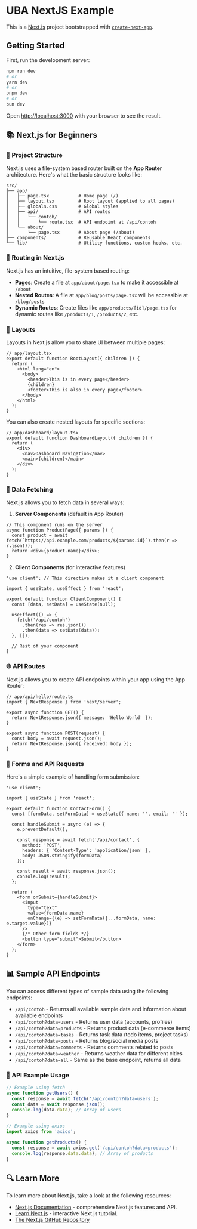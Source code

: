 # UBA NextJS Example

This is a [Next.js](https://nextjs.org) project bootstrapped with [`create-next-app`](https://nextjs.org/docs/app/api-reference/cli/create-next-app).

## Getting Started

First, run the development server:

```bash
npm run dev
# or
yarn dev
# or
pnpm dev
# or
bun dev
```

Open [http://localhost:3000](http://localhost:3000) with your browser to see the result.

## 📚 Next.js for Beginners

### 📂 Project Structure

Next.js uses a file-system based router built on the **App Router** architecture. Here's what the basic structure looks like:

```
src/
├── app/
│   ├── page.tsx           # Home page (/)
│   ├── layout.tsx         # Root layout (applied to all pages)
│   ├── globals.css        # Global styles
│   ├── api/               # API routes
│   │   └── contoh/
│   │       └── route.tsx  # API endpoint at /api/contoh
│   └── about/
│       └── page.tsx       # About page (/about)
├── components/            # Reusable React components
└── lib/                   # Utility functions, custom hooks, etc.
```

### 🚦 Routing in Next.js

Next.js has an intuitive, file-system based routing:

- **Pages**: Create a file at `app/about/page.tsx` to make it accessible at `/about`
- **Nested Routes**: A file at `app/blog/posts/page.tsx` will be accessible at `/blog/posts`
- **Dynamic Routes**: Create files like `app/products/[id]/page.tsx` for dynamic routes like `/products/1`, `/products/2`, etc.

### 📑 Layouts

Layouts in Next.js allow you to share UI between multiple pages:

```tsx
// app/layout.tsx
export default function RootLayout({ children }) {
  return (
    <html lang="en">
      <body>
        <header>This is in every page</header>
        {children}
        <footer>This is also in every page</footer>
      </body>
    </html>
  );
}
```

You can also create nested layouts for specific sections:

```tsx
// app/dashboard/layout.tsx
export default function DashboardLayout({ children }) {
  return (
    <div>
      <nav>Dashboard Navigation</nav>
      <main>{children}</main>
    </div>
  );
}
```

### 🔄 Data Fetching

Next.js allows you to fetch data in several ways:

1. **Server Components** (default in App Router)
```tsx
// This component runs on the server
async function ProductPage({ params }) {
  const product = await fetch(`https://api.example.com/products/${params.id}`).then(r => r.json());
  return <div>{product.name}</div>;
}
```

2. **Client Components** (for interactive features)
```tsx
'use client'; // This directive makes it a client component

import { useState, useEffect } from 'react';

export default function ClientComponent() {
  const [data, setData] = useState(null);
  
  useEffect(() => {
    fetch('/api/contoh')
      .then(res => res.json())
      .then(data => setData(data));
  }, []);

  // Rest of your component
}
```

### 🌐 API Routes

Next.js allows you to create API endpoints within your app using the App Router:

```tsx
// app/api/hello/route.ts
import { NextResponse } from 'next/server';

export async function GET() {
  return NextResponse.json({ message: 'Hello World' });
}

export async function POST(request) {
  const body = await request.json();
  return NextResponse.json({ received: body });
}
```

### 📝 Forms and API Requests

Here's a simple example of handling form submission:

```tsx
'use client';

import { useState } from 'react';

export default function ContactForm() {
  const [formData, setFormData] = useState({ name: '', email: '' });
  
  const handleSubmit = async (e) => {
    e.preventDefault();
    
    const response = await fetch('/api/contact', {
      method: 'POST',
      headers: { 'Content-Type': 'application/json' },
      body: JSON.stringify(formData)
    });
    
    const result = await response.json();
    console.log(result);
  };
  
  return (
    <form onSubmit={handleSubmit}>
      <input 
        type="text" 
        value={formData.name} 
        onChange={(e) => setFormData({...formData, name: e.target.value})} 
      />
      {/* Other form fields */}
      <button type="submit">Submit</button>
    </form>
  );
}
```

## 📊 Sample API Endpoints

You can access different types of sample data using the following endpoints:

- `/api/contoh` - Returns all available sample data and information about available endpoints
- `/api/contoh?data=users` - Returns user data (accounts, profiles)
- `/api/contoh?data=products` - Returns product data (e-commerce items)
- `/api/contoh?data=tasks` - Returns task data (todo items, project tasks)
- `/api/contoh?data=posts` - Returns blog/social media posts
- `/api/contoh?data=comments` - Returns comments related to posts
- `/api/contoh?data=weather` - Returns weather data for different cities
- `/api/contoh?data=all` - Same as the base endpoint, returns all data

### 📌 API Example Usage

```javascript
// Example using fetch
async function getUsers() {
  const response = await fetch('/api/contoh?data=users');
  const data = await response.json();
  console.log(data.data); // Array of users
}

// Example using axios
import axios from 'axios';

async function getProducts() {
  const response = await axios.get('/api/contoh?data=products');
  console.log(response.data.data); // Array of products
}
```

## 🔍 Learn More

To learn more about Next.js, take a look at the following resources:

- [Next.js Documentation](https://nextjs.org/docs) - comprehensive Next.js features and API.
- [Learn Next.js](https://nextjs.org/learn) - interactive Next.js tutorial.
- [The Next.js GitHub Repository](https://github.com/vercel/next.js/)